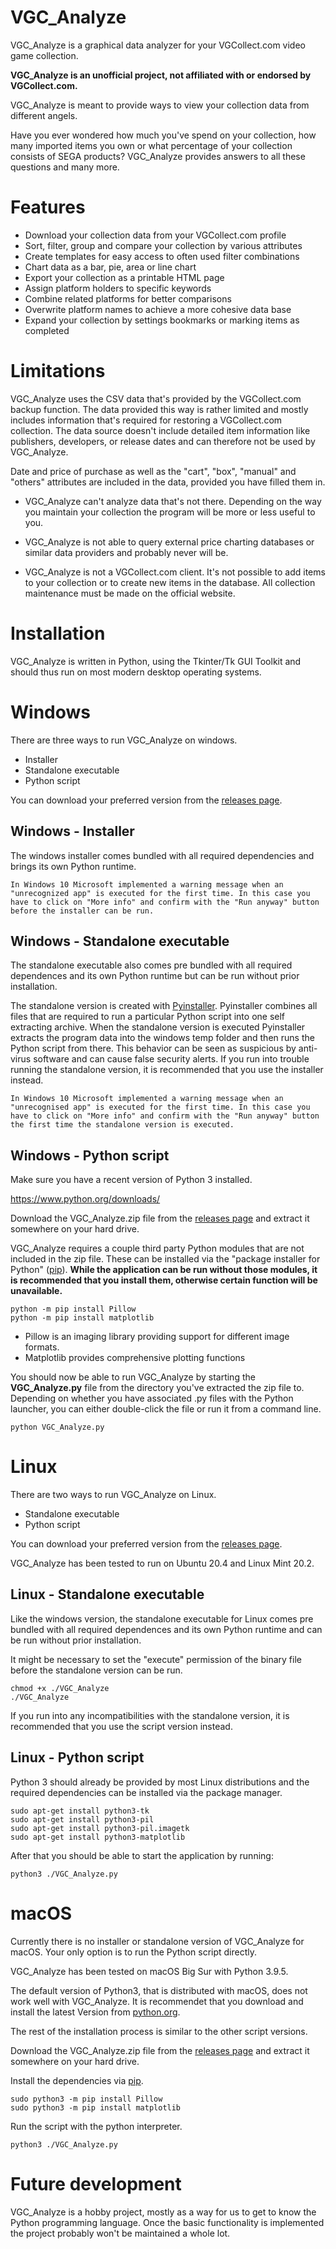 # VGC_Analyze
VGC_Analyze is a graphical data analyzer for your VGCollect.com video game collection.

**VGC_Analyze is an unofficial project, not affiliated with or endorsed by VGCollect.com.**


VGC_Analyze is meant to provide ways to view your collection data from different angels.

Have you ever wondered how much you've spend on your collection, how many imported items you own or what percentage of your collection consists of SEGA products? VGC_Analyze provides answers to all these questions and many more.


# Features
 * Download your collection data from your VGCollect.com profile
 * Sort, filter, group and compare your collection by various attributes
 * Create templates for easy access to often used filter combinations
 * Chart data as a bar, pie, area or line chart
 * Export your collection as a printable HTML page
 * Assign platform holders to specific keywords
 * Combine related platforms for better comparisons
 * Overwrite platform names to achieve a more cohesive data base
 * Expand your collection by settings bookmarks or marking items as completed


# Limitations
VGC_Analyze uses the CSV data that's provided by the VGCollect.com backup function. The data provided this way is rather limited and mostly includes information that's required for restoring a VGCollect.com collection. The data source doesn't include detailed item information like publishers, developers, or release dates and can therefore not be used by VGC_Analyze.

Date and price of purchase as well as the "cart", "box", "manual" and "others" attributes are included in the data, provided you have filled them in.

 * VGC_Analyze can't analyze data that's not there. Depending on the way you maintain your collection the program will be more or less useful to you.

 * VGC_Analyze is not able to query external price charting databases or similar data providers and probably never will be.

 * VGC_Analyze is not a VGCollect.com client. It's not possible to add items to your collection or to create new items in the database. All collection maintenance must be made on the official website.


# Installation
VGC_Analyze is written in Python, using the Tkinter/Tk GUI Toolkit and should thus run on most modern desktop operating systems.

# Windows
There are three ways to run VGC_Analyze on windows.

 * Installer
 * Standalone executable
 * Python script

You can download your preferred version from the [releases page](https://github.com/x211321/VGC_Analyze/releases).

## Windows - Installer
The windows installer comes bundled with all required dependencies and brings its own Python runtime.

```
In Windows 10 Microsoft implemented a warning message when an "unrecognized app" is executed for the first time. In this case you have to click on "More info" and confirm with the "Run anyway" button before the installer can be run.
```


## Windows - Standalone executable
The standalone executable also comes pre bundled with all required dependences and its own Python runtime but can be run without prior installation.

The standalone version is created with [Pyinstaller](https://www.pyinstaller.org/). Pyinstaller combines all files that are required to run a particular Python script into one self extracting archive. When the standalone version is executed Pyinstaller extracts the program data into the windows temp folder and then runs the Python script from there. This behavior can be seen as suspicious by anti-virus software and can cause false security alerts. If you run into trouble running the standalone version, it is recommended that you use the installer instead.

```
In Windows 10 Microsoft implemented a warning message when an "unrecognised app" is executed for the first time. In this case you have to click on "More info" and confirm with the "Run anyway" button the first time the standalone version is executed.
```

## Windows - Python script
Make sure you have a recent version of Python 3 installed.

https://www.python.org/downloads/

Download the VGC_Analyze.zip file from the [releases page](https://github.com/x211321/VGC_Analyze/releases) and extract it somewhere on your hard drive.

VGC_Analyze requires a couple third party Python modules that are not included in the zip file. These can be installed via the "package installer for Python" ([pip]([https://pypi.org)). **While the application can be run without those modules, it is recommended that you install them, otherwise certain function will be unavailable.**



```
python -m pip install Pillow
python -m pip install matplotlib
```

 * Pillow is an imaging library providing support for different image formats.
 * Matplotlib provides comprehensive plotting functions


You should now be able to run VGC_Analyze by starting the **VGC_Analyze.py** file from the directory you've extracted the zip file to. Depending on whether you have associated .py files with the Python launcher, you can either double-click the file or run it from a command line.

```
python VGC_Analyze.py
```


# Linux
There are two ways to run VGC_Analyze on Linux.

 * Standalone executable
 * Python script

You can download your preferred version from the [releases page](https://github.com/x211321/VGC_Analyze/releases).

VGC_Analyze has been tested to run on Ubuntu 20.4 and Linux Mint 20.2.

## Linux - Standalone executable
Like the windows version, the standalone executable for Linux comes pre bundled with all required dependences and its own Python runtime and can be run without prior installation.

It might be necessary to set the "execute" permission of the binary file before the standalone version can be run.

```
chmod +x ./VGC_Analyze
./VGC_Analyze
```

If you run into any incompatibilities with the standalone version, it is recommended that you use the script version instead.

## Linux - Python script
Python 3 should already be provided by most Linux distributions and the required dependencies can be installed via the package manager.

```
sudo apt-get install python3-tk
sudo apt-get install python3-pil
sudo apt-get install python3-pil.imagetk
sudo apt-get install python3-matplotlib
```

After that you should be able to start the application by running:
```
python3 ./VGC_Analyze.py
```


# macOS
Currently there is no installer or standalone version of VGC_Analyze for macOS. Your only option is to run the Python script directly.

VGC_Analyze has been tested on macOS Big Sur with Python 3.9.5.

The default version of Python3, that is distributed with macOS, does not work well with VGC_Analyze. It is recommendet that you download and install the latest Version from [python.org](https://python.org).

The rest of the installation process is similar to the other script versions.

Download the VGC_Analyze.zip file from the [releases page](https://github.com/x211321/VGC_Analyze/releases) and extract it somewhere on your hard drive.

Install the dependencies via [pip]([https://pypi.org).
```
sudo python3 -m pip install Pillow
sudo python3 -m pip install matplotlib
```

Run the script with the python interpreter.
```
python3 ./VGC_Analyze.py
```


# Future development
VGC_Analyze is a hobby project, mostly as a way for us to get to know the Python programming language. Once the basic functionality is implemented the project probably won't be maintained a whole lot.
